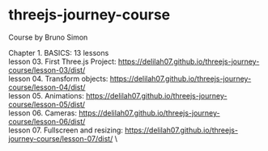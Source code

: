 # threejs-journey-course

Course by Bruno Simon

Chapter 1. BASICS: 13 lessons\
lesson 03. First Three.js Project: https://delilah07.github.io/threejs-journey-course/lesson-03/dist/ \
lesson 04. Transform objects: https://delilah07.github.io/threejs-journey-course/lesson-04/dist/ \
lesson 05. Animations: https://delilah07.github.io/threejs-journey-course/lesson-05/dist/ \
lesson 06. Cameras: https://delilah07.github.io/threejs-journey-course/lesson-06/dist/ \
lesson 07. Fullscreen and resizing: https://delilah07.github.io/threejs-journey-course/lesson-07/dist/ \
